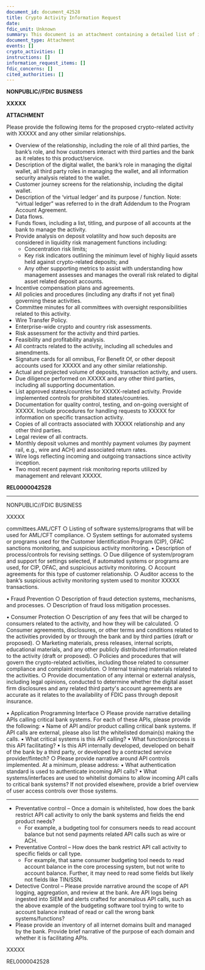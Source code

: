 ```yaml
---
document_id: document_42528
title: Crypto Activity Information Request
date: 
fdic_unit: Unknown
summary: This document is an attachment containing a detailed list of information requests from the FDIC regarding a bank's proposed crypto-related activities with a redacted third party. The requests cover multiple aspects of the relationship including an overview of the relationship structure, digital wallet management, customer journey screens, virtual ledger details, data and funds flows, deposit volatility analysis, risk assessments, policies and procedures, contracts, transaction volumes, due diligence documentation, and compliance controls. The document also requests specific information about AML/CFT compliance systems, fraud prevention mechanisms, consumer protection measures, and API controls related to the crypto activities. The comprehensive nature of the requests suggests the FDIC is conducting a thorough review of the bank's proposed crypto operations.
document_type: Attachment
events: []
crypto_activities: []
instructions: []
information_request_items: []
fdic_concerns: []
cited_authorities: []
---
```

**NONPUBLIC//FDIC BUSINESS**

**XXXXX**

**ATTACHMENT**

Please provide the following items for the proposed crypto-related activity with XXXXX and any other similar relationships.

- Overview of the relationship, including the role of all third parties, the bank’s role, and how customers interact with third parties and the bank as it relates to this product/service.
- Description of the digital wallet, the bank’s role in managing the digital wallet, all third party roles in managing the wallet, and all information security analysis related to the wallet.
- Customer journey screens for the relationship, including the digital wallet.
- Description of the ‘virtual ledger’ and its purpose / function. Note: “virtual ledger” was referred to in the draft Addendum to the Program Account Agreement.
- Data flows.
- Funds flows, including a list, titling, and purpose of all accounts at the bank to manage the activity.
- Provide analysis on deposit volatility and how such deposits are considered in liquidity risk management functions including:
  - Concentration risk limits;
  - Key risk indicators outlining the minimum level of highly liquid assets held against crypto-related deposits; and
  - Any other supporting metrics to assist with understanding how management assesses and manages the overall risk related to digital asset related deposit accounts.
- Incentive compensation plans and agreements.
- All policies and procedures (including any drafts if not yet final) governing these activities.
- Committee minutes for all committees with oversight responsibilities related to this activity.
- Wire Transfer Policy.
- Enterprise-wide crypto and country risk assessments.
- Risk assessment for the activity and third parties.
- Feasibility and profitability analysis.
- All contracts related to the activity, including all schedules and amendments.
- Signature cards for all omnibus, For Benefit Of, or other deposit accounts used for XXXXX and any other similar relationship.
- Actual and projected volume of deposits, transaction activity, and users.
- Due diligence performed on XXXXX and any other third parties, including all supporting documentation.
- List approved states/countries for XXXXX-related activity. Provide implemented controls for prohibited states/countries.
- Documentation for quality control, testing, and on-going oversight of XXXXX. Include procedures for handling requests to XXXXX for information on specific transaction activity.
- Copies of all contracts associated with XXXXX relationship and any other third parties.
- Legal review of all contracts.
- Monthly deposit volumes and monthly payment volumes (by payment rail, e.g., wire and ACH) and associated return rates.
- Wire logs reflecting incoming and outgoing transactions since activity inception.
- Two most recent payment risk monitoring reports utilized by management and relevant XXXXX.

**REL0000042528**

---

NONPUBLIC//FDIC BUSINESS

XXXXX

committees.AML/CFT
  ○ Listing of software systems/programs that will be used for AML/CFT compliance.
  ○ System settings for automated systems or programs used for the Customer
    Identification Program (CIP), OFAC sanctions monitoring, and suspicious activity
    monitoring.
    ▪ Description of process/controls for revising settings.
  ○ Due diligence of system/program and support for settings selected, if automated
    systems or programs are used, for CIP, OFAC, and suspicious activity monitoring.
  ○ Account agreements for this type of customer relationship.
  ○ Auditor access to the bank’s suspicious activity monitoring system used to monitor
    XXXXX transactions.

• Fraud Prevention
  ○ Description of fraud detection systems, mechanisms, and processes.
  ○ Description of fraud loss mitigation processes.

• Consumer Protection
  ○ Description of any fees that will be charged to consumers related to the activity, and
    how they will be calculated.
  ○ Consumer agreements, disclosures, or other terms and conditions related to the
    activities provided by or through the bank and by third parties (draft or proposed).
  ○ Marketing materials, press releases, internal scripts, educational materials, and any
    other publicly distributed information related to the activity (draft or proposed).
  ○ Policies and procedures that will govern the crypto-related activities, including those
    related to consumer compliance and complaint resolution.
  ○ Internal training materials related to the activities.
  ○ Provide documentation of any internal or external analysis, including legal opinions,
    conducted to determine whether the digital asset firm disclosures and any related third
    party's account agreements are accurate as it relates to the availability of FDIC pass
    through deposit insurance.

• Application Programming Interface
  ○ Please provide narrative detailing APIs calling critical bank systems. For each of
    these APIs, please provide the following:
    ▪ Name of API and/or product calling critical bank systems. If API calls are
      external, please also list the whitelisted domain(s) making the calls.
    ▪ What critical systems is this API calling?
    ▪ What function/process is this API facilitating?
    ▪ Is this API internally developed, developed on behalf of the bank by a third
      party, or developed by a contracted service provider/fintech?
  ○ Please provide narrative around API controls implemented. At a minimum, please
    address:
    ▪ What authentication standard is used to authenticate incoming API calls?
    ▪ What systems/interfaces are used to whitelist domains to allow incoming API
      calls to critical bank systems? If not provided elsewhere, provide a brief
      overview of user access controls over those systems.

---

- Preventative control – Once a domain is whitelisted, how does the bank restrict API call activity to only the bank systems and fields the end product needs?
  - For example, a budgeting tool for consumers needs to read account balance but not send payments related API calls such as wire or ACH.
- Preventative Control – How does the bank restrict API call activity to specific fields or call type.
  - For example, that same consumer budgeting tool needs to read account balance in the core processing system, but not write to account balance. Further, it may need to read some fields but likely not fields like TIN/SSN.
- Detective Control – Please provide narrative around the scope of API logging, aggregation, and review at the bank. Are API logs being ingested into SIEM and alerts crafted for anomalous API calls, such as the above example of the budgeting software tool trying to write to account balance instead of read or call the wrong bank systems/functions?
- Please provide an inventory of all internet domains built and managed by the bank. Provide brief narrative of the purpose of each domain and whether it is facilitating APIs.

XXXXX

REL0000042528
